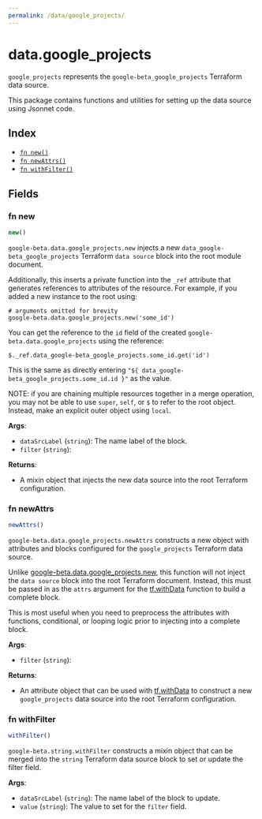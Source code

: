 ```yaml
---
permalink: /data/google_projects/
---
```


# data.google_projects

`google_projects` represents the `google-beta_google_projects` Terraform data source.



This package contains functions and utilities for setting up the data source using Jsonnet code.


## Index

* [`fn new()`](#fn-new)
* [`fn newAttrs()`](#fn-newattrs)
* [`fn withFilter()`](#fn-withfilter)

## Fields

### fn new

```ts
new()
```


`google-beta.data.google_projects.new` injects a new `data_google-beta_google_projects` Terraform `data source`
block into the root module document.

Additionally, this inserts a private function into the `_ref` attribute that generates references to attributes of the
resource. For example, if you added a new instance to the root using:

    # arguments omitted for brevity
    google-beta.data.google_projects.new('some_id')

You can get the reference to the `id` field of the created `google-beta.data.google_projects` using the reference:

    $._ref.data_google-beta_google_projects.some_id.get('id')

This is the same as directly entering `"${ data_google-beta_google_projects.some_id.id }"` as the value.

NOTE: if you are chaining multiple resources together in a merge operation, you may not be able to use `super`, `self`,
or `$` to refer to the root object. Instead, make an explicit outer object using `local`.

**Args**:
  - `dataSrcLabel` (`string`): The name label of the block.
  - `filter` (`string`): 

**Returns**:
- A mixin object that injects the new data source into the root Terraform configuration.


### fn newAttrs

```ts
newAttrs()
```


`google-beta.data.google_projects.newAttrs` constructs a new object with attributes and blocks configured for the `google_projects`
Terraform data source.

Unlike [google-beta.data.google_projects.new](#fn-googleprojectsnew), this function will not inject the `data source`
block into the root Terraform document. Instead, this must be passed in as the `attrs` argument for the
[tf.withData](https://github.com/tf-libsonnet/core/tree/main/docs#fn-withdata) function to build a complete block.

This is most useful when you need to preprocess the attributes with functions, conditional, or looping logic prior to
injecting into a complete block.

**Args**:
  - `filter` (`string`): 

**Returns**:
  - An attribute object that can be used with [tf.withData](https://github.com/tf-libsonnet/core/tree/main/docs#fn-withdata) to construct a new `google_projects` data source into the root Terraform configuration.


### fn withFilter

```ts
withFilter()
```

`google-beta.string.withFilter` constructs a mixin object that can be merged into the `string`
Terraform data source block to set or update the filter field.



**Args**:
  - `dataSrcLabel` (`string`): The name label of the block to update.
  - `value` (`string`): The value to set for the `filter` field.
